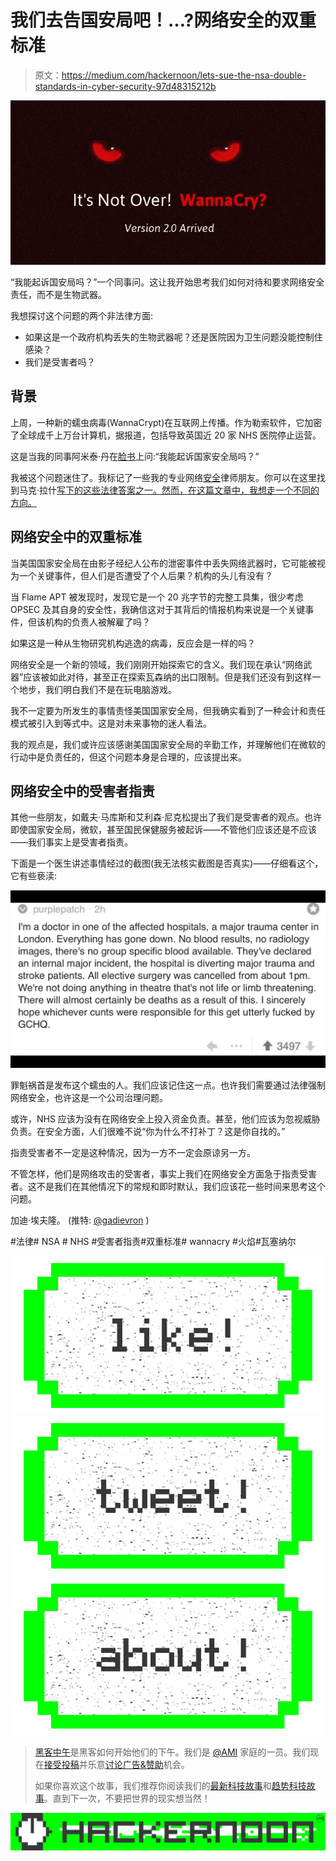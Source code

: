 # 我们去告国安局吧！…?网络安全的双重标准

> 原文：<https://medium.com/hackernoon/lets-sue-the-nsa-double-standards-in-cyber-security-97d48315212b>

![](img/ebf8355a9d6145e04cc6e0c648242da9.png)

“我能起诉国安局吗？”一个同事问。这让我开始思考我们如何对待和要求网络安全责任，而不是生物武器。

我想探讨这个问题的两个非法律方面:

*   如果这是一个政府机构丢失的生物武器呢？还是医院因为卫生问题没能控制住感染？
*   我们是受害者吗？

## 背景

上周，一种新的蠕虫病毒(WannaCrypt)在互联网上传播。作为勒索软件，它加密了全球成千上万台计算机，据报道，包括导致英国近 20 家 NHS 医院停止运营。

这是当我的同事阿米泰·丹在[脸书](https://hackernoon.com/tagged/facebook)上问:“我能起诉国家安全局吗？”

我被这个问题迷住了。我标记了一些我的专业网络[安全](https://hackernoon.com/tagged/security)律师朋友。你可以在这里找到马克·拉什[写下的这些法律答案之一。然而，在这篇文章中，我想走一个不同的方向。](http://www.securitycurrent.com/en/news/ac_news/massive-ransomware-attack-can-i-sue)

## 网络安全中的双重标准

当美国国家安全局在由影子经纪人公布的泄密事件中丢失网络武器时，它可能被视为一个关键事件，但人们是否遭受了个人后果？机构的头儿有没有？

当 Flame APT 被发现时，发现它是一个 20 兆字节的完整工具集，很少考虑 OPSEC 及其自身的安全性，我确信这对于其背后的情报机构来说是一个关键事件，但该机构的负责人被解雇了吗？

如果这是一种从生物研究机构逃逸的病毒，反应会是一样的吗？

网络安全是一个新的领域，我们刚刚开始探索它的含义。我们现在承认“网络武器”应该被如此对待，甚至正在探索瓦森纳的出口限制。但是我们还没有到这样一个地步，我们明白我们不是在玩电脑游戏。

我不一定要为所发生的事情责怪美国国家安全局，但我确实看到了一种会计和责任模式被引入到等式中。这是对未来事物的迷人看法。

我的观点是，我们或许应该感谢美国国家安全局的辛勤工作，并理解他们在微软的行动中是负责任的，但这个问题本身是合理的，应该提出来。

## 网络安全中的受害者指责

其他一些朋友，如戴夫·马库斯和艾利森·尼克松提出了我们是受害者的观点。也许即使国家安全局，微软，甚至国民保健服务被起诉——不管他们应该还是不应该——我们事实上是受害者指责。

下面是一个医生讲述事情经过的截图(我无法核实截图是否真实)——仔细看这个，它有些亵渎:

![](img/f685c7f7a5504bb69fb0c4b40e4466c1.png)

罪魁祸首是发布这个蠕虫的人。我们应该记住这一点。也许我们需要通过法律强制网络安全，也许这是一个公司治理问题。

或许，NHS 应该为没有在网络安全上投入资金负责。甚至，他们应该为忽视威胁负责。在安全方面，人们很难不说“你为什么不打补丁？这是你自找的。”

指责受害者不一定是这种情况，因为一方不一定会原谅另一方。

不管怎样，他们是网络攻击的受害者，事实上我们在网络安全方面急于指责受害者。这不是我们在其他情况下的常规和即时默认，我们应该花一些时间来思考这个问题。

加迪·埃夫隆。
(推特: [@gadievron](http://twitter.com/gadievron) )

#法律# NSA # NHS #受害者指责#双重标准# wannacry #火焰#瓦塞纳尔

[![](img/50ef4044ecd4e250b5d50f368b775d38.png)](http://bit.ly/HackernoonFB)[![](img/979d9a46439d5aebbdcdca574e21dc81.png)](https://goo.gl/k7XYbx)[![](img/2930ba6bd2c12218fdbbf7e02c8746ff.png)](https://goo.gl/4ofytp)

> [黑客中午](http://bit.ly/Hackernoon)是黑客如何开始他们的下午。我们是 [@AMI](http://bit.ly/atAMIatAMI) 家庭的一员。我们现在[接受投稿](http://bit.ly/hackernoonsubmission)并乐意[讨论广告&赞助](mailto:partners@amipublications.com)机会。
> 
> 如果你喜欢这个故事，我们推荐你阅读我们的[最新科技故事](http://bit.ly/hackernoonlatestt)和[趋势科技故事](https://hackernoon.com/trending)。直到下一次，不要把世界的现实想当然！

![](img/be0ca55ba73a573dce11effb2ee80d56.png)